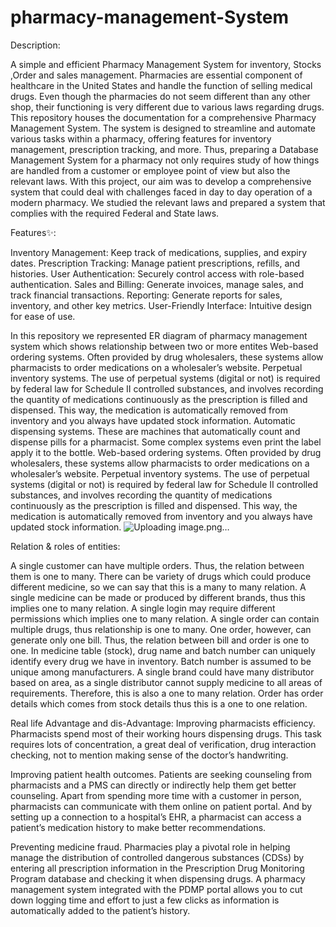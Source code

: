 # pharmacy-management-System
Description:

A simple and efficient Pharmacy Management System for inventory, Stocks ,Order  and sales management.
Pharmacies are essential component of healthcare in the United States and handle the function of selling medical drugs. Even though the pharmacies do not seem different than any other shop, their functioning is very different due to various laws regarding drugs. 
This repository houses the  documentation for a comprehensive Pharmacy Management System. The system is designed to streamline and automate various tasks within a pharmacy, offering features for inventory management, prescription tracking, and more.
Thus, preparing a Database Management System for a pharmacy not only requires study of how things are handled from a customer or employee point of view but also the relevant laws. With this project, our aim was to develop a comprehensive system that could deal with challenges faced in day to day operation of a modern pharmacy. We studied the relevant laws and prepared a system that complies with the required Federal and State laws.

Features✨:

Inventory Management: Keep track of medications, supplies, and expiry dates.
Prescription Tracking: Manage patient prescriptions, refills, and histories.
User Authentication: Securely control access with role-based authentication.
Sales and Billing: Generate invoices, manage sales, and track financial transactions.
Reporting: Generate reports for sales, inventory, and other key metrics.
User-Friendly Interface: Intuitive design for ease of use.


In this repository we represented ER diagram of pharmacy management  system which shows relationship between two or more  entites 
Web-based ordering systems. Often provided by drug wholesalers, these systems allow pharmacists to order medications on a wholesaler’s website.
Perpetual inventory systems. The use of perpetual systems (digital or not) is required by federal law for Schedule II controlled substances, and involves recording the quantity of medications continuously as the prescription is filled and dispensed. This way, the medication is automatically removed from inventory and you always have updated stock information.
Automatic dispensing systems. These are machines that automatically count and dispense pills for a pharmacist. Some complex systems even print the label apply it to the bottle.
Web-based ordering systems. Often provided by drug wholesalers, these systems allow pharmacists to order medications on a wholesaler’s website.
Perpetual inventory systems. The use of perpetual systems (digital or not) is required by federal law for Schedule II controlled substances, and involves recording the quantity of medications continuously as the prescription is filled and dispensed. This way, the medication is automatically removed from inventory and you always have updated stock information.
![Uploading image.png…]()



Relation & roles of entities:

A single customer can have multiple orders. Thus, the relation between them is one to many.
There can be variety of drugs which could produce different medicine, so we can say that this is a many to many relation.
A single medicine can be made or produced by different brands, thus this implies one to many relation.
A single login may require different permissions which implies one to many relation.
A single order can contain multiple drugs, thus relationship is one to many. One order, however, can generate only one bill. Thus, the relation between bill and order is one to one.
In medicine table (stock), drug name and batch number can uniquely identify every drug we have in inventory. Batch number is assumed to be unique among manufacturers.
A single brand could have many distributor based on area, as a single distributor cannot supply medicine to all areas of requirements. Therefore, this is also a one to many relation.
Order has order details which comes from stock details thus this is a one to one relation.

Real life Advantage and dis-Advantage:
Improving pharmacists efficiency. Pharmacists spend most of their working hours dispensing drugs. This task requires lots of concentration, a great deal of verification, drug interaction checking, not to mention making sense of the doctor’s handwriting.

Improving patient health outcomes. Patients are seeking counseling from pharmacists and a PMS can directly or indirectly help them get better counseling. Apart from spending more time with a customer in person, pharmacists can communicate with them online on patient portal. And by setting up a connection to a hospital’s EHR, a pharmacist can access a patient’s medication history to make better recommendations.

Preventing medicine fraud. Pharmacies play a pivotal role in helping manage the distribution of controlled dangerous substances (CDSs) by entering all prescription information in the Prescription Drug Monitoring Program database and checking it when dispensing drugs. A pharmacy management system integrated with the PDMP portal allows you to cut down logging time and effort to just a few clicks as information is automatically added to the patient’s history.








